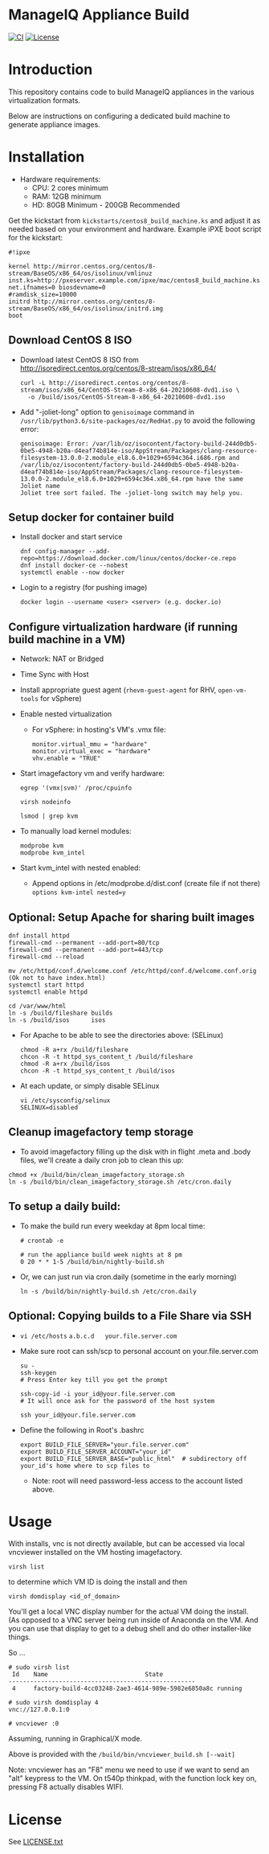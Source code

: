 # ManageIQ Appliance Build

[![CI](https://github.com/ManageIQ/manageiq-appliance-build/actions/workflows/ci.yaml/badge.svg)](https://github.com/ManageIQ/manageiq-appliance-build/actions/workflows/ci.yaml)
[![License](http://img.shields.io/badge/license-APACHE2-blue.svg)](https://www.apache.org/licenses/LICENSE-2.0.html)

# Introduction

This repository contains code to build ManageIQ appliances in the various virtualization formats.

Below are instructions on configuring a dedicated build machine to generate appliance images.

# Installation
  * Hardware requirements:
    * CPU: 2 cores minimum
    * RAM: 12GB minimum
    * HD: 80GB Minimum - 200GB Recommended

  Get the kickstart from `kickstarts/centos8_build_machine.ks` and adjust it as needed based on your environment and hardware.  Example iPXE boot script for the kickstart:

  ```
  #!ipxe

  kernel http://mirror.centos.org/centos/8-stream/BaseOS/x86_64/os/isolinux/vmlinuz inst.ks=http://pxeserver.example.com/ipxe/mac/centos8_build_machine.ks net.ifnames=0 biosdevname=0
  #ramdisk_size=10000
  initrd http://mirror.centos.org/centos/8-stream/BaseOS/x86_64/os/isolinux/initrd.img
  boot
  ```
## Download CentOS 8 ISO
  * Download latest CentOS 8 ISO from http://isoredirect.centos.org/centos/8-stream/isos/x86_64/
    ```
    curl -L http://isoredirect.centos.org/centos/8-stream/isos/x86_64/CentOS-Stream-8-x86_64-20210608-dvd1.iso \
      -o /build/isos/CentOS-Stream-8-x86_64-20210608-dvd1.iso
    ```

  * Add "-joliet-long" option to `genisoimage` command in `/usr/lib/python3.6/site-packages/oz/RedHat.py` to avoid the following error:
    ```
    genisoimage: Error: /var/lib/oz/isocontent/factory-build-244d0db5-0be5-4948-b20a-d4eaf74b814e-iso/AppStream/Packages/clang-resource-filesystem-13.0.0-2.module_el8.6.0+1029+6594c364.i686.rpm and /var/lib/oz/isocontent/factory-build-244d0db5-0be5-4948-b20a-d4eaf74b814e-iso/AppStream/Packages/clang-resource-filesystem-13.0.0-2.module_el8.6.0+1029+6594c364.x86_64.rpm have the same Joliet name
    Joliet tree sort failed. The -joliet-long switch may help you.
    ```

## Setup docker for container build

  * Install docker and start service
    ```
    dnf config-manager --add-repo=https://download.docker.com/linux/centos/docker-ce.repo
    dnf install docker-ce --nobest
    systemctl enable --now docker
    ```

  * Login to a registry (for pushing image)
    ```
    docker login --username <user> <server> (e.g. docker.io)
    ```

## Configure virtualization hardware (if running build machine in a VM)

  * Network: NAT or Bridged
  * Time Sync with Host
  * Install appropriate guest agent (`rhevm-guest-agent` for RHV, `open-vm-tools` for vSphere)

  * Enable nested virtualization

    * For vSphere: in hosting's VM's .vmx file:
      ```
      monitor.virtual_mmu = "hardware"
      monitor.virtual_exec = "hardware"
      vhv.enable = "TRUE"
      ```

  * Start imagefactory vm and verify hardware:
    ```
    egrep '(vmx|svm)' /proc/cpuinfo

    virsh nodeinfo

    lsmod | grep kvm
    ```

  * To manually load kernel modules:
    ```
    modprobe kvm
    modprobe kvm_intel
    ```

  * Start kvm_intel with nested enabled:
    * Append options in /etc/modprobe.d/dist.conf (create file if not there)
      `options kvm-intel nested=y`


## Optional: Setup Apache for sharing built images

  ```
  dnf install httpd
  firewall-cmd --permanent --add-port=80/tcp
  firewall-cmd --permanent --add-port=443/tcp
  firewall-cmd --reload

  mv /etc/httpd/conf.d/welcome.conf /etc/httpd/conf.d/welcome.conf.orig   (Ok not to have index.html)
  systemctl start httpd
  systemctl enable httpd

  cd /var/www/html
  ln -s /build/fileshare builds
  ln -s /build/isos      isos
  ```

  * For Apache to be able to see the directories above:  (SELinux)

    ```
    chmod -R a+rx /build/fileshare
    chcon -R -t httpd_sys_content_t /build/fileshare
    chmod -R a+rx /build/isos
    chcon -R -t httpd_sys_content_t /build/isos
    ```

  * At each update, or simply disable SELinux

    ```
    vi /etc/sysconfig/selinux
    SELINUX=disabled
    ```

## Cleanup imagefactory temp storage

  * To avoid imagefactory filling up the disk with in flight .meta and .body files,
  we'll create a daily cron job to clean this up:

  ```
  chmod +x /build/bin/clean_imagefactory_storage.sh
  ln -s /build/bin/clean_imagefactory_storage.sh /etc/cron.daily
  ```

## To setup a daily build:

* To make the build run every weekday at 8pm local time:

  ```
  # crontab -e

  # run the appliance build week nights at 8 pm
  0 20 * * 1-5 /build/bin/nightly-build.sh
  ```

* Or, we can just run via cron.daily (sometime in the early morning)

  ```
  ln -s /build/bin/nightly-build.sh /etc/cron.daily
  ```

## Optional: Copying builds to a File Share via SSH

  * `vi /etc/hosts`
    `a.b.c.d   your.file.server.com`

  * Make sure root can ssh/scp to personal account on your.file.server.com

    ```
    su -
    ssh-keygen
    # Press Enter key till you get the prompt

    ssh-copy-id -i your_id@your.file.server.com
    # It will once ask for the password of the host system

    ssh your_id@your.file.server.com
    ```

  * Define the following in Root's .bashrc

    ```
    export BUILD_FILE_SERVER="your.file.server.com"
    export BUILD_FILE_SERVER_ACCOUNT="your_id"
    export BUILD_FILE_SERVER_BASE="public_html"  # subdirectory off your_id's home where to scp files to
    ```

    * Note: root will need password-less access to the account listed above.

# Usage

With installs, vnc is not directly available, but can be accessed via local vncviewer
installed on the VM hosting imagefactory.

`virsh list`

to determine which VM ID is doing the install and then

`virsh domdisplay <id_of_domain>`

You'll get a local VNC display number for the actual VM doing the install.
(As opposed to a VNC server being run inside of Anaconda on the VM.
And you can use that display to get to a debug shell and do other installer-like things.


So ...

  ```
  # sudo virsh list
   Id    Name                           State
  ----------------------------------------------------
   4     factory-build-4cc03248-2ae3-4614-989e-5982e6850a8c running

  # sudo virsh domdisplay 4
  vnc://127.0.0.1:0

  # vncviewer :0
  ```


Assuming, running in Graphical/X mode.

Above is provided with the `/build/bin/vncviewer_build.sh [--wait]`

Note:
vncviewer has an "F8" menu we need to use if we want to send an "alt" keypress to the VM.
On t540p thinkpad, with the function lock key on, pressing F8 actually disables WIFI.

# License

See [LICENSE.txt](LICENSE.txt)
